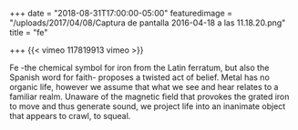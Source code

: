 +++
date = "2018-08-31T17:00:00-05:00"
featuredimage = "/uploads/2017/04/08/Captura de pantalla 2016-04-18 a las 11.18.20.png"
title = "fe"

+++
{{< vimeo 117819913 vimeo >}}

Fe -the chemical symbol for iron from the Latin ferratum, but also the Spanish word for faith- proposes a twisted act of belief. Metal has no organic life, however we assume that what we see and hear relates to a familiar realm. Unaware of the magnetic field that provokes the grated iron to move and thus generate sound, we project life into an inanimate object that appears to crawl, to squeal.